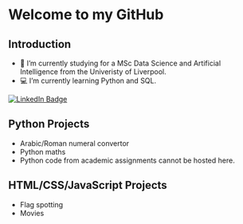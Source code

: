 # Welcome to my GitHub

## Introduction

- :school: I’m currently studying for a MSc Data Science and Artificial Intelligence from the Univeristy of Liverpool.
- :computer: I’m currently learning Python and SQL.

<div id="badges">
  <a href="https://uk.linkedin.com/in/ryanmounce">
    <img src="https://img.shields.io/badge/LinkedIn-blue?style=for-the-badge&logo=linkedin&logoColor=white" alt="LinkedIn Badge"/>
  </a>
</div>



## Python Projects

- Arabic/Roman numeral convertor
- Python maths
- Python code from academic assignments cannot be hosted here.

## HTML/CSS/JavaScript Projects

- Flag spotting
- Movies




